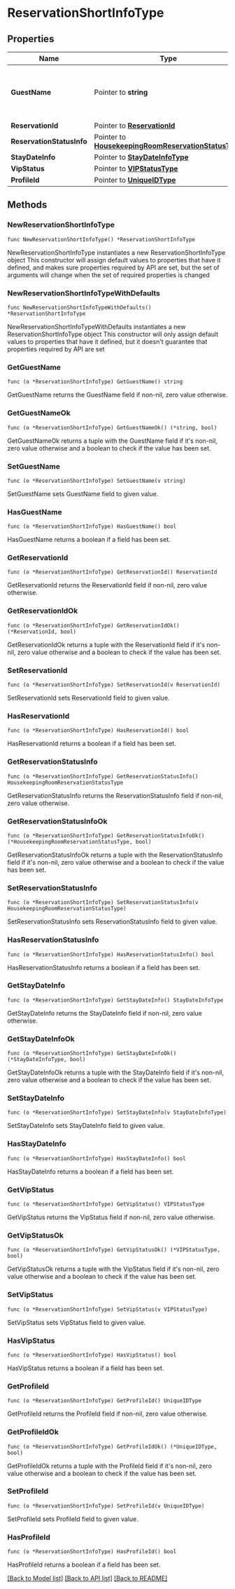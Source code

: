 # ReservationShortInfoType

## Properties

Name | Type | Description | Notes
------------ | ------------- | ------------- | -------------
**GuestName** | Pointer to **string** | Guest name that is registered for the reservation. | [optional] 
**ReservationId** | Pointer to [**ReservationId**](ReservationId.md) |  | [optional] 
**ReservationStatusInfo** | Pointer to [**HousekeepingRoomReservationStatusType**](HousekeepingRoomReservationStatusType.md) |  | [optional] 
**StayDateInfo** | Pointer to [**StayDateInfoType**](StayDateInfoType.md) |  | [optional] 
**VipStatus** | Pointer to [**VIPStatusType**](VIPStatusType.md) |  | [optional] 
**ProfileId** | Pointer to [**UniqueIDType**](UniqueIDType.md) |  | [optional] 

## Methods

### NewReservationShortInfoType

`func NewReservationShortInfoType() *ReservationShortInfoType`

NewReservationShortInfoType instantiates a new ReservationShortInfoType object
This constructor will assign default values to properties that have it defined,
and makes sure properties required by API are set, but the set of arguments
will change when the set of required properties is changed

### NewReservationShortInfoTypeWithDefaults

`func NewReservationShortInfoTypeWithDefaults() *ReservationShortInfoType`

NewReservationShortInfoTypeWithDefaults instantiates a new ReservationShortInfoType object
This constructor will only assign default values to properties that have it defined,
but it doesn't guarantee that properties required by API are set

### GetGuestName

`func (o *ReservationShortInfoType) GetGuestName() string`

GetGuestName returns the GuestName field if non-nil, zero value otherwise.

### GetGuestNameOk

`func (o *ReservationShortInfoType) GetGuestNameOk() (*string, bool)`

GetGuestNameOk returns a tuple with the GuestName field if it's non-nil, zero value otherwise
and a boolean to check if the value has been set.

### SetGuestName

`func (o *ReservationShortInfoType) SetGuestName(v string)`

SetGuestName sets GuestName field to given value.

### HasGuestName

`func (o *ReservationShortInfoType) HasGuestName() bool`

HasGuestName returns a boolean if a field has been set.

### GetReservationId

`func (o *ReservationShortInfoType) GetReservationId() ReservationId`

GetReservationId returns the ReservationId field if non-nil, zero value otherwise.

### GetReservationIdOk

`func (o *ReservationShortInfoType) GetReservationIdOk() (*ReservationId, bool)`

GetReservationIdOk returns a tuple with the ReservationId field if it's non-nil, zero value otherwise
and a boolean to check if the value has been set.

### SetReservationId

`func (o *ReservationShortInfoType) SetReservationId(v ReservationId)`

SetReservationId sets ReservationId field to given value.

### HasReservationId

`func (o *ReservationShortInfoType) HasReservationId() bool`

HasReservationId returns a boolean if a field has been set.

### GetReservationStatusInfo

`func (o *ReservationShortInfoType) GetReservationStatusInfo() HousekeepingRoomReservationStatusType`

GetReservationStatusInfo returns the ReservationStatusInfo field if non-nil, zero value otherwise.

### GetReservationStatusInfoOk

`func (o *ReservationShortInfoType) GetReservationStatusInfoOk() (*HousekeepingRoomReservationStatusType, bool)`

GetReservationStatusInfoOk returns a tuple with the ReservationStatusInfo field if it's non-nil, zero value otherwise
and a boolean to check if the value has been set.

### SetReservationStatusInfo

`func (o *ReservationShortInfoType) SetReservationStatusInfo(v HousekeepingRoomReservationStatusType)`

SetReservationStatusInfo sets ReservationStatusInfo field to given value.

### HasReservationStatusInfo

`func (o *ReservationShortInfoType) HasReservationStatusInfo() bool`

HasReservationStatusInfo returns a boolean if a field has been set.

### GetStayDateInfo

`func (o *ReservationShortInfoType) GetStayDateInfo() StayDateInfoType`

GetStayDateInfo returns the StayDateInfo field if non-nil, zero value otherwise.

### GetStayDateInfoOk

`func (o *ReservationShortInfoType) GetStayDateInfoOk() (*StayDateInfoType, bool)`

GetStayDateInfoOk returns a tuple with the StayDateInfo field if it's non-nil, zero value otherwise
and a boolean to check if the value has been set.

### SetStayDateInfo

`func (o *ReservationShortInfoType) SetStayDateInfo(v StayDateInfoType)`

SetStayDateInfo sets StayDateInfo field to given value.

### HasStayDateInfo

`func (o *ReservationShortInfoType) HasStayDateInfo() bool`

HasStayDateInfo returns a boolean if a field has been set.

### GetVipStatus

`func (o *ReservationShortInfoType) GetVipStatus() VIPStatusType`

GetVipStatus returns the VipStatus field if non-nil, zero value otherwise.

### GetVipStatusOk

`func (o *ReservationShortInfoType) GetVipStatusOk() (*VIPStatusType, bool)`

GetVipStatusOk returns a tuple with the VipStatus field if it's non-nil, zero value otherwise
and a boolean to check if the value has been set.

### SetVipStatus

`func (o *ReservationShortInfoType) SetVipStatus(v VIPStatusType)`

SetVipStatus sets VipStatus field to given value.

### HasVipStatus

`func (o *ReservationShortInfoType) HasVipStatus() bool`

HasVipStatus returns a boolean if a field has been set.

### GetProfileId

`func (o *ReservationShortInfoType) GetProfileId() UniqueIDType`

GetProfileId returns the ProfileId field if non-nil, zero value otherwise.

### GetProfileIdOk

`func (o *ReservationShortInfoType) GetProfileIdOk() (*UniqueIDType, bool)`

GetProfileIdOk returns a tuple with the ProfileId field if it's non-nil, zero value otherwise
and a boolean to check if the value has been set.

### SetProfileId

`func (o *ReservationShortInfoType) SetProfileId(v UniqueIDType)`

SetProfileId sets ProfileId field to given value.

### HasProfileId

`func (o *ReservationShortInfoType) HasProfileId() bool`

HasProfileId returns a boolean if a field has been set.


[[Back to Model list]](../README.md#documentation-for-models) [[Back to API list]](../README.md#documentation-for-api-endpoints) [[Back to README]](../README.md)


